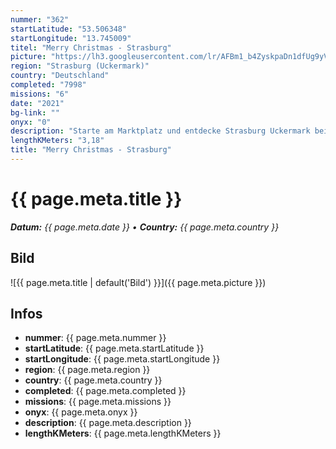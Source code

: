 ```yaml
---
nummer: "362"
startLatitude: "53.506348"
startLongitude: "13.745009"
titel: "Merry Christmas - Strasburg"
picture: "https://lh3.googleusercontent.com/lr/AFBm1_b4ZyskpaDn1dfUg9yVCfBXUPgqg2IGt0hnBQbiQVYXN0Raciqn-RkxLXXtP3Wg9s-ZWax1uVbEG5Nl7CUQreiMlufUruYyPE8ts4s_O7pUE4AMhKThJkiVM3r3W1wDseAzvqNdpYUgusd1adpKUGJzcu5Oy_XmrpvvdIiGNV4XGOVpkMjmyXAKtPAiMRRxK8Ss1YyDjc7DDgYTgcQrkwmhw8I4gkfhMsyK0zPXBPkMK1QwDj14fdmEdU6lDRr70Q8i9bXKG4s3sNXiINaSgPXOZ5vpvkeLwQoVcqLrAdRnbY9zC2p-9SrAZnO85qqq-Di22g0J13F7AGQlK76RNSw884K46IgUHyj1l3vcyk2yYkpyoWMxrD4dK42mitbaaULXciEYHidz9aPQ2CLmjMk-Ya7A4L9x2v_r6polNzAIRW2xdYFCpWepirM6eNaGPFlyHWJ_CiK37B39DMzWAzdKMrtYOsLAk329hE1Bsvb_i-Z9YFu90lIF2YBdO3Pi2PZkEFcn5c8ne_pqibwxGccRPDolj-d4pzJcUmQSxxVohC7N-ZWQNsmD07XnrGfTeWMZl9GfkRlCyf3hFAmf-3WqJ-ujt7YNSYL_zmZSNLNnx6GzA-R9oqK6H7z6h0Qtuqwf7MZ4p5IubjfVfsH8-4E_stniLItJ2pTeaWW8ypYSUm55bIzI3YMbuUUG0kpmMhUKW8XZN_k-EXuufKjUWANZNAlwXHvbzRsIMiyvp_3fiGCpFBfbknTORQ6Z3LN7QF_pEyvVJqR0tBFMtXl49eqgVHTBRb12FRgwoGI7yOt6qIl0unjy2VFF7ItvG7Rmv-BMqKyBc4F6q0wmF5UHX5bWwsPMFQg1X7lh"
region: "Strasburg (Uckermark)"
country: "Deutschland"
completed: "7998"
missions: "6"
date: "2021"
bg-link: ""
onyx: "0"
description: "Starte am Marktplatz und entdecke Strasburg Uckermark bei einer weihnachtlichen Spaziergang."
lengthKMeters: "3,18"
title: "Merry Christmas - Strasburg"
---
```


# {{ page.meta.title }}
_**Datum:** {{ page.meta.date }} • **Country:** {{ page.meta.country }}_

## Bild
![{{ page.meta.title | default('Bild') }}]({{ page.meta.picture }})

## Infos
- **nummer**: {{ page.meta.nummer }}
- **startLatitude**: {{ page.meta.startLatitude }}
- **startLongitude**: {{ page.meta.startLongitude }}
- **region**: {{ page.meta.region }}
- **country**: {{ page.meta.country }}
- **completed**: {{ page.meta.completed }}
- **missions**: {{ page.meta.missions }}
- **onyx**: {{ page.meta.onyx }}
- **description**: {{ page.meta.description }}
- **lengthKMeters**: {{ page.meta.lengthKMeters }}

